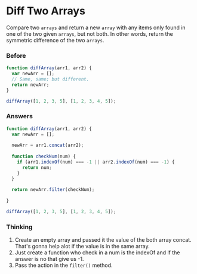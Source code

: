# Diff Two Arrays

Compare two `arrays` and return a new `array` with any items only found in one of the two given `arrays`, but not both. In other words, return the symmetric difference of the two `arrays`.

### Before

```js
function diffArray(arr1, arr2) {
  var newArr = [];
  // Same, same; but different.
  return newArr;
}

diffArray([1, 2, 3, 5], [1, 2, 3, 4, 5]);
```

### Answers

```js
function diffArray(arr1, arr2) {
  var newArr = [];
  
  newArr = arr1.concat(arr2); 
  
  function checkNum(num) {
    if (arr1.indexOf(num) === -1 || arr2.indexOf(num) === -1) {
      return num;
    }
  }
  
  return newArr.filter(checkNum);
  
}

diffArray([1, 2, 3, 5], [1, 2, 3, 4, 5]);
```

### Thinking

1. Create an empty array and passed it the value of the both array concat. That's gonna help alot if the value is in the same array.
2. Just create a function who check in a num is the indexOf and if the answer is no that give us -1.
3. Pass the action in the `filter()` method.
